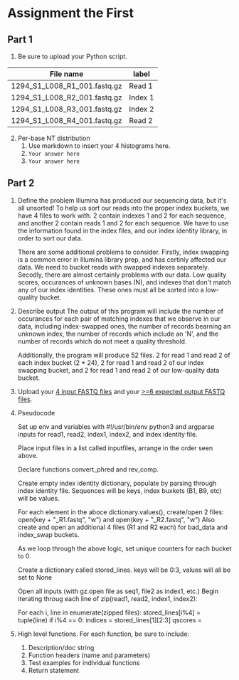 # Assignment the First

## Part 1
1. Be sure to upload your Python script.

| File name | label |
|---|---|
| 1294_S1_L008_R1_001.fastq.gz | Read 1 |
| 1294_S1_L008_R2_001.fastq.gz | Index 1 |
| 1294_S1_L008_R3_001.fastq.gz | Index 2 |
| 1294_S1_L008_R4_001.fastq.gz | Read 2 |

2. Per-base NT distribution
    1. Use markdown to insert your 4 histograms here.
    2. ```Your answer here```
    3. ```Your answer here```
    
## Part 2
1. Define the problem
    Illumina has produced our sequencing data, but it's all unsorted! To help us sort our reads into the proper index buckets, we have 4 files to work with. 2 contain indexes 
    1 and 2 for each sequence, and another 2 contain reads 1 and 2 for each sequence. We have to use the information found in the index files, and our index identity library, in
    order to sort our data.
    
    There are some additional problems to consider. 
    Firstly, index swapping is a common error in Illumina library prep, and has certinly affected our data. We need to bucket reads with swapped indexes separately.
    Secodly, there are almost certainly problems with our data. Low quality scores, occurances of unknown bases (N), and indexes that don't match any of our index identities.
    These ones must all be sorted into a low-quality bucket. 
    
2. Describe output
   The output of this program will include the number of occurances for each pair of matching indexes that we observe in our data, including index-swapped ones, the number of
   records bearning an unknown index, the number of records which include an 'N', and the number of records which do not meet a quality threshold. 
   
   Additionally, the program will produce 52 files. 2 for read 1 and read 2 of each index bucket (2 * 24), 2 for read 1 and read 2 of our index swapping bucket, and 2 for read
   1 and read 2 of our low-quality data bucket.
   
4. Upload your [4 input FASTQ files](../TEST-input_FASTQ) and your [>=6 expected output FASTQ files](../TEST-output_FASTQ).
5. Pseudocode
   
   Set up env and variables with #!/usr/bin/env python3 and argparse inputs for read1, read2, index1, index2, and index identity file. 
   
   Place input files in a list called inputfiles, arrange in the order seen above.
   
   Declare functions convert_phred and rev_comp.
   
   Create empty index identity dictionary, populate by parsing through index identity file. Sequences will be keys, index buxkets (B1, B9, etc) will be values. 
   
   For each element in the aboce dictionary.values(), create/open 2 files:
        open(key + "_R1.fastq", "w") and open(key + "_R2.fastq", "w")
   Also create and open an additional 4 files (R1 and R2 each) for bad_data and index_swap buckets.  
   
   As we loop through the above logic, set unique counters for each bucket to 0.
   
   
   Create a dictionary called stored_lines.
   keys will be 0:3, values will all be set to None
   
   Open all inputs (with gz.open file as seq1, file2 as index1, etc.)
   Begin iterating throug each line of zip(read1, read2, index1, index2):
   
   
   For each i, line in enumerate(zipped files):
        stored_lines[i%4] = tuple(line)
        if i%4 == 0:
            indices = stored_lines[1][2:3]
            qscores = 
   
   
   
   
7. High level functions. For each function, be sure to include:
    1. Description/doc string
    2. Function headers (name and parameters)
    3. Test examples for individual functions
    4. Return statement
